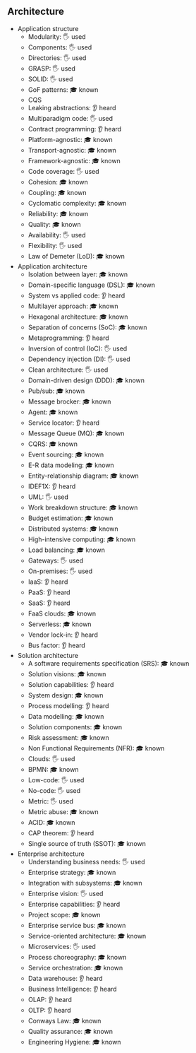 ## Architecture

- Application structure
  - Modularity: 🖐️ used
  - Components: 🖐️ used
  - Directories: 🖐️ used
  - GRASP: 🖐️ used
  - SOLID: 🖐️ used
  - GoF patterns: 🎓 known
  - CQS
  - Leaking abstractions: 👂 heard
  - Multiparadigm code: 🖐️ used
  - Contract programming: 👂 heard
  - Platform-agnostic: 🎓 known
  - Transport-agnostic: 🎓 known
  - Framework-agnostic: 🎓 known
  - Code coverage: 🖐️ used
  - Cohesion: 🎓 known
  - Coupling: 🎓 known
  - Cyclomatic complexity: 🎓 known
  - Reliability: 🎓 known
  - Quality: 🎓 known
  - Availability: 🖐️ used
  - Flexibility: 🖐️ used
  - Law of Demeter (LoD): 🎓 known
- Application architecture
  - Isolation between layer: 🎓 known
  - Domain-specific language (DSL): 🎓 known
  - System vs applied code: 👂 heard
  - Multilayer approach: 🎓 known
  - Hexagonal architecture: 🎓 known
  - Separation of concerns (SoC): 🎓 known
  - Metaprogramming: 👂 heard
  - Inversion of control (IoC): 🖐️ used
  - Dependency injection (DI): 🖐️ used
  - Clean architecture: 🖐️ used
  - Domain-driven design (DDD): 🎓 known
  - Pub/sub: 🎓 known
  - Message brocker: 🎓 known
  - Agent: 🎓 known
  - Service locator: 👂 heard
  - Message Queue (MQ): 🎓 known
  - CQRS: 🎓 known
  - Event sourcing: 🎓 known
  - E-R data modeling: 🎓 known
  - Entity-relationship diagram: 🎓 known
  - IDEF1X: 👂 heard
  - UML: 🖐️ used
  - Work breakdown structure: 🎓 known
  - Budget estimation: 🎓 known
  - Distributed systems: 🎓 known
  - High-intensive computing: 🎓 known
  - Load balancing: 🎓 known
  - Gateways: 🖐️ used
  - On-premises: 🖐️ used
  - IaaS: 👂 heard
  - PaaS: 👂 heard
  - SaaS: 👂 heard
  - FaaS clouds: 🎓 known
  - Serverless: 🎓 known
  - Vendor lock-in: 👂 heard
  - Bus factor: 👂 heard
- Solution architecture
  - A software requirements specification (SRS): 🎓 known
  - Solution visions: 🎓 known
  - Solution capabilities: 👂 heard
  - System design: 🎓 known
  - Process modelling: 👂 heard
  - Data modelling: 🎓 known
  - Solution components: 🎓 known
  - Risk assessment: 🎓 known
  - Non Functional Requirements (NFR): 🎓 known
  - Clouds: 🖐️ used
  - BPMN: 🎓 known
  - Low-code: 🖐️ used
  - No-code: 🖐️ used
  - Metric: 🖐️ used
  - Metric abuse: 🎓 known
  - ACID: 🎓 known
  - CAP theorem: 👂 heard
  - Single source of truth (SSOT): 🎓 known
- Enterprise architecture
  - Understanding business needs: 🖐️ used
  - Enterprise strategy: 🎓 known
  - Integration with subsystems: 🎓 known
  - Enterprise vision: 🖐️ used
  - Enterprise capabilities: 👂 heard
  - Project scope: 🎓 known
  - Enterprise service bus: 🎓 known
  - Service-oriented architecture: 🎓 known
  - Microservices: 🖐️ used
  - Process choreography: 🎓 known
  - Service orchestration: 🎓 known
  - Data warehouse: 👂 heard
  - Business Intelligence: 👂 heard
  - OLAP: 👂 heard
  - OLTP: 👂 heard
  - Conways Law: 🎓 known
  - Quality assurance: 🎓 known
  - Engineering Hygiene: 🎓 known
